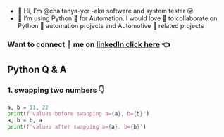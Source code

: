 - 👋 Hi, I’m @chaitanya-ycr -aka software and system tester 😛
- 🌱 I’m using Python 🐍 for Automation. I would love 💞️ to collaborate on Python 🐍 automation projects and Automotive 🚗 related projects

### Want to connect 🤝 me on [linkedIn click here](https://www.linkedin.com/in/chaitanya-ycr/) 👈<br>

## Python Q & A
### 1. swapping two numbers 👇
```python
a, b = 11, 22
print(f'values before swapping a={a}, b={b}')
a, b = b, a
print(f'values after swapping a={a}, b={b}')
```

<!---
chaitanya-ycr/chaitanya-ycr is a ✨ special ✨ repository because its `README.md` (this file) appears on your GitHub profile.
You can click the Preview link to take a look at your changes.
--->
